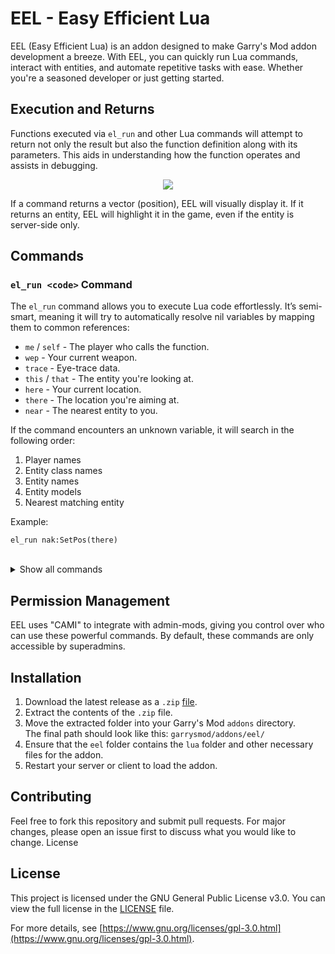 # EEL - Easy Efficient Lua

EEL (Easy Efficient Lua) is an addon designed to make Garry's Mod addon development a breeze. With EEL, you can quickly run Lua commands, interact with entities, and automate repetitive tasks with ease. Whether you're a seasoned developer or just getting started.

## Execution and Returns

Functions executed via `el_run` and other Lua commands will attempt to return not only the result but also the function definition along with its parameters. This aids in understanding how the function operates and assists in debugging.

<p align="center">
  <img src="https://github.com/user-attachments/assets/2989d9e1-32e5-4b6e-99c4-091d865901ab">
</p>

If a command returns a vector (position), EEL will visually display it. If it returns an entity, EEL will highlight it in the game, even if the entity is server-side only.

## Commands

### `el_run <code>` Command
The `el_run` command allows you to execute Lua code effortlessly. It’s semi-smart, meaning it will try to automatically resolve nil variables by mapping them to common references:

- `me` / `self` - The player who calls the function.
- `wep` - Your current weapon.
- `trace` - Eye-trace data.
- `this` / `that` - The entity you're looking at.
- `here` - Your current location.
- `there` - The location you're aiming at.
- `near` - The nearest entity to you.

If the command encounters an unknown variable, it will search in the following order:
1. Player names
2. Entity class names
3. Entity names
4. Entity models
5. Nearest matching entity

Example:
```
el_run nak:SetPos(there)
```

<br>

<details>
  <summary>Show all commands</summary>

### `el_run_cl <code>` Command

This is the clientside equivalent of el_run, enabling you to run Lua code on the client.

### `el_sealed <code>` Command

The el_sealed command runs Lua code within a custom environment, giving you more control and isolation.

### `el_sealed_cl <code>` Command

Clientside version of el_sealed.

### `el_lazy <code>` Command

Feeling lazy? The el_lazy command automatically fills in parentheses for you. For example:
```
el_lazy me:SetPos there
```
Is the same as:
```
el_run me:SetPos(there)
```

### `el_lazy_cl <code>` Command

Clientside version of el_lazy.

### `el_delete_all <entity class>` Command

This command deletes all entities of a given class on the map. It also tries to autofill nearby entities for convenience.

### `el_spawn <entity class> <amount>` Command

Spawns a specified number of entities. By default, it spawns one entity.

</details>



## Permission Management

EEL uses "CAMI" to integrate with admin-mods, giving you control over who can use these powerful commands. By default, these commands are only accessible by superadmins.

## Installation

1. Download the latest release as a `.zip` [file](https://github.com/Nak2/Eel/archive/refs/heads/main.zip).
2. Extract the contents of the `.zip` file.
3. Move the extracted folder into your Garry's Mod `addons` directory. <br>The final path should look like this: `garrysmod/addons/eel/`
4. Ensure that the `eel` folder contains the `lua` folder and other necessary files for the addon.
5. Restart your server or client to load the addon.

## Contributing

Feel free to fork this repository and submit pull requests. For major changes, please open an issue first to discuss what you would like to change.
License

## License

This project is licensed under the GNU General Public License v3.0. You can view the full license in the [LICENSE](LICENSE) file.

For more details, see [https://www.gnu.org/licenses/gpl-3.0.html](https://www.gnu.org/licenses/gpl-3.0.html).
